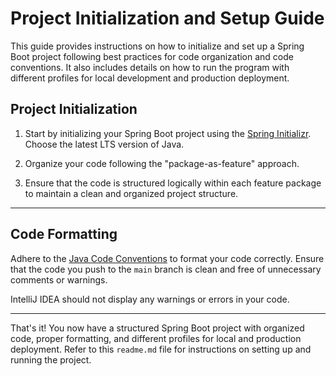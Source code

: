 # Project Initialization and Setup Guide

This guide provides instructions on how to initialize and set up a Spring Boot project following best practices for code organization and code conventions. It also includes details on how to run the program with different profiles for local development and production deployment.


## Project Initialization

1. Start by initializing your Spring Boot project using the [Spring Initializr](https://start.spring.io/). Choose the latest LTS version of Java.

2. Organize your code following the "package-as-feature" approach. 

3. Ensure that the code is structured logically within each feature package to maintain a clean and organized project structure.

---

## Code Formatting

Adhere to the [Java Code Conventions](https://www.oracle.com/java/technologies/javase/codeconventions-contents.html) to format your code correctly. Ensure that the code you push to the `main` branch is clean and free of unnecessary comments or warnings.

IntelliJ IDEA should not display any warnings or errors in your code.

---
That's it! You now have a structured Spring Boot project with organized code, proper formatting, and different profiles for local and production deployment. Refer to this `readme.md` file for instructions on setting up and running the project.
